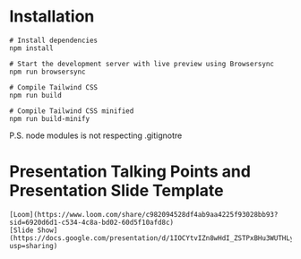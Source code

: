 # Installation

```
# Install dependencies
npm install

# Start the development server with live preview using Browsersync
npm run browsersync

# Compile Tailwind CSS
npm run build

# Compile Tailwind CSS minified
npm run build-minify

```
P.S. node modules is not respecting .gitignotre 

# Presentation Talking Points and Presentation Slide Template

```
[Loom](https://www.loom.com/share/c982094528df4ab9aa4225f93028bb93?sid=6920d6d1-c534-4c8a-bd02-60d5f10afd8c)
[Slide Show](https://docs.google.com/presentation/d/1IOCYtvIZn8wHdI_ZSTPxBHu3WUTHLyGuce61WacjbNw/edit?usp=sharing)

```
